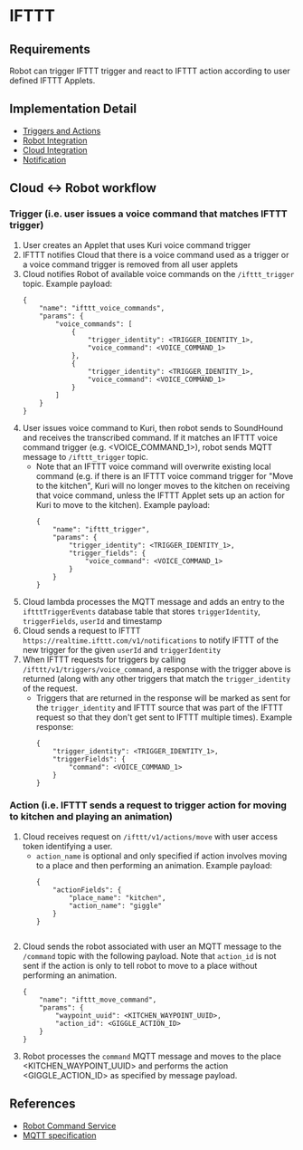 # IFTTT

## Requirements
Robot can trigger IFTTT trigger and react to IFTTT action according to user defined IFTTT Applets.

## Implementation Detail
* [Triggers and Actions](triggers_and_actions.md)
* [Robot Integration](robot_integration.md) 
* [Cloud Integration](cloud_integration.md)
* [Notification](notification.md)

## Cloud <-> Robot workflow

### Trigger (i.e. user issues a voice command that matches IFTTT trigger)
1. User creates an Applet that uses Kuri voice command trigger
1. IFTTT notifies Cloud that there is a voice command used as a trigger or a voice command trigger is removed from all user applets
1. Cloud notifies Robot of available voice commands on the `/ifttt_trigger` topic. Example payload:
    ```
    {
        "name": "ifttt_voice_commands",
        "params": {
            "voice_commands": [
                {
                    "trigger_identity": <TRIGGER_IDENTITY_1>,
                    "voice_command": <VOICE_COMMAND_1>
                },
                {
                    "trigger_identity": <TRIGGER_IDENTITY_1>,
                    "voice_command": <VOICE_COMMAND_1>
                }
            ]
        }
    }
    ```
1. User issues voice command to Kuri, then robot sends to SoundHound and receives the transcribed command. If it matches an IFTTT voice command trigger (e.g. <VOICE_COMMAND_1>), robot sends MQTT message to `/ifttt_trigger` topic.
    - Note that an IFTTT voice command will overwrite existing local command (e.g. if there is an IFTTT voice command trigger for "Move to the kitchen", Kuri will no longer moves to the kitchen on receiving that voice command, unless the IFTTT Applet sets up an action for Kuri to move to the kitchen). Example payload:
        ```
        {
            "name": "ifttt_trigger",
            "params": {
                "trigger_identity": <TRIGGER_IDENTITY_1>,
                "trigger_fields": {
                    "voice_command": <VOICE_COMMAND_1>
                }
            }
        }
        ```
1. Cloud lambda processes the MQTT message and adds an entry to the `iftttTriggerEvents` database table that stores `triggerIdentity`, `triggerFields`, `userId` and timestamp
1. Cloud sends a request to IFTTT `https://realtime.ifttt.com/v1/notifications` to notify IFTTT of the new trigger for the given `userId` and `triggerIdentity`
1. When IFTTT requests for triggers by calling `/ifttt/v1/triggers/voice_command`, a response with the trigger above is returned (along with any other triggers that match the `trigger_identity` of the request.
    - Triggers that are returned in the response will be marked as sent for the `trigger_identity` and IFTTT source that was part of the IFTTT request so that they don't get sent to IFTTT multiple times). Example response:
        ```
        {
            "trigger_identity": <TRIGGER_IDENTITY_1>,
            "triggerFields": {
                "command": <VOICE_COMMAND_1>
            }
        }
        ```

### Action (i.e. IFTTT sends a request to trigger action for moving to kitchen and playing an animation)
1. Cloud receives request on `/ifttt/v1/actions/move` with user access token identifying a user.
    - `action_name` is optional and only specified if action involves moving to a place and then performing an animation. Example payload:
        ```
        {
            "actionFields": {
                "place_name": "kitchen",
                "action_name": "giggle"
            }
        }
    ```
1.  Cloud sends the robot associated with user an MQTT message to the `/command` topic with the following payload. Note that `action_id` is not sent if the action is only to tell robot to move to a place without performing an animation.
    ```
    {
        "name": "ifttt_move_command",
        "params": {
            "waypoint_uuid": <KITCHEN_WAYPOINT_UUID>,
            "action_id": <GIGGLE_ACTION_ID>
        }
    }
    ```
1. Robot processes the `command` MQTT message and moves to the place <KITCHEN_WAYPOINT_UUID> and performs the action <GIGGLE_ACTION_ID> as specified by message payload.

## References
- [Robot Command Service](``/command``)
- [MQTT specification](/reference/mqtt/README.md)